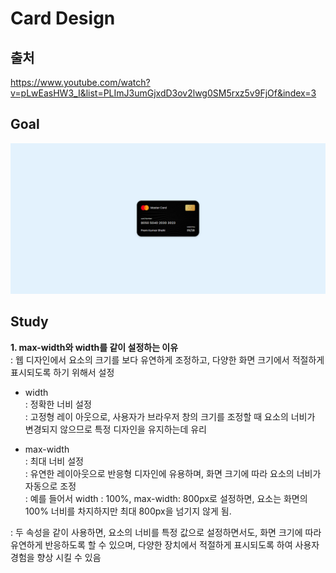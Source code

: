 # Card Design

## 출처

https://www.youtube.com/watch?v=pLwEasHW3_I&list=PLImJ3umGjxdD3ov2lwg0SM5rxz5v9FjOf&index=3

## Goal

<img src="./images/goal.png">

## Study

**1. max-width와 width를 같이 설정하는 이유**  
: 웹 디자인에서 요소의 크기를 보다 유연하게 조정하고, 다양한 화면 크기에서 적절하게 표시되도록 하기 위해서 설정

- width  
  : 정확한 너비 설정  
  : 고정형 레이 아웃으로, 사용자가 브라우저 창의 크기를 조정할 때 요소의 너비가 변경되지 않으므로 특정 디자인을 유지하는데 유리

- max-width  
  : 최대 너비 설정  
  : 유연한 레이아웃으로 반응형 디자인에 유용하며, 화면 크기에 따라 요소의 너비가 자동으로 조정  
  : 예를 들어서 width : 100%, max-width: 800px로 설정하면, 요소는 화면의 100% 너비를 차지하지만 최대 800px을 넘기지 않게 됨.

: 두 속성을 같이 사용하면, 요소의 너비를 특정 값으로 설정하면서도, 화면 크기에 따라 유연하게 반응하도록 할 수 있으며, 다양한 장치에서 적절하게 표시되도록 하여 사용자 경험을 향상 시킬 수 있음
